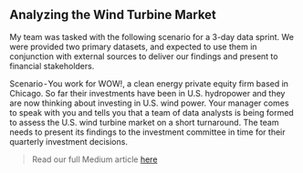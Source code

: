 ## Analyzing the Wind Turbine Market

My team was tasked with the following scenario for a 3-day data sprint. We were provided two primary datasets, and expected to use them in conjunction with external sources to deliver our findings and present to financial stakeholders. 

Scenario - You work for WOW!, a clean energy private equity firm
based in Chicago. So far their investments have been in U.S. hydropower
and they are now thinking about investing in U.S. wind power. Your manager comes to speak with you and tells you that a team of data analysts is being formed to assess the U.S. wind turbine market on a short turnaround. The team needs to present its findings to the investment
committee in time for their quarterly investment decisions.

> Read our full Medium article [here](https://medium.com/@evanameyer1/analyzing-the-wind-turbine-market-fda467c9e8e5)
